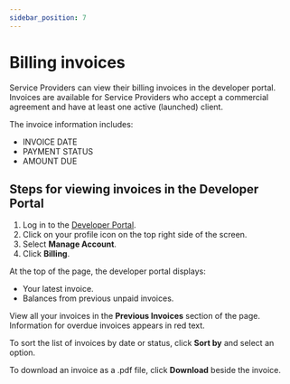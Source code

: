 ```yaml
---
sidebar_position: 7
---
```


# Billing invoices

Service Providers can view their billing invoices in the developer portal. Invoices are available for Service Providers who accept a commercial agreement and have at least one active (launched) client.

The invoice information includes:
 - INVOICE DATE
 - PAYMENT STATUS
 - AMOUNT DUE

## Steps for viewing invoices in the Developer Portal

1. Log in to the [Developer Portal](https://portal.myzenkey.com/).
2. Click on your profile icon on the top right side of the screen.
3. Select **Manage Account**.
4. Click **Billing**. 

At the top of the page, the developer portal displays:
 - Your latest invoice.
 - Balances from previous unpaid invoices.

View all your invoices in the **Previous Invoices** section of the page.
Information for overdue invoices appears in red text.

To sort the list of invoices by date or status, click **Sort by** and select an option.

To download an invoice as a .pdf file, click **Download** beside the invoice.